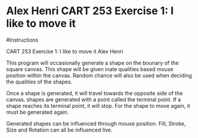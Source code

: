 # Alex Henri CART 253 Exercise 1: I like to move it

#Instructions

CART 253 Exercise 1: I like to move it
Alex Henri

This program will occasionally generate a shape on the bounary of the square canvas.
This shape will be given inate qualities based mouse position within the canvas.
Random chance will also be used when deciding the qualities of the shapes.

Once a shape is generated, it will travel towards the opposite side of the canvas.
shapes are generated with a point called the terminal point.
If a shape reaches its terminal point, it will stop.
For the shape to move again, it must be generated again.

Generated shapes can be influenced through mouse position.
Fill, Stroke, Size and Rotation can all be influenced live.
